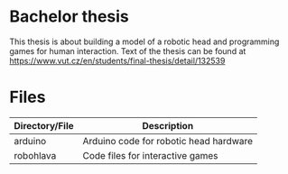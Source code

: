 # Bachelor thesis

This thesis is about building a model of a robotic head and programming games for human interaction. Text of the thesis can be found at https://www.vut.cz/en/students/final-thesis/detail/132539

# Files

| Directory/File  | Description                              |
| --------------- | ---------------------------------------- |
| arduino         | Arduino code for robotic head hardware   |
| robohlava       | Code files for interactive games         |
